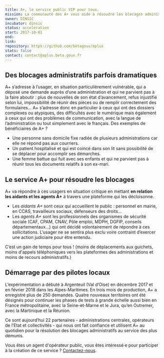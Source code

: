 ```yaml
---
title: A+, le service public VIP pour tous.
mission: La communauté des A+ vous aide à résoudre les blocages administratifs.
owner: DINSIC
incubator: dinsic
status: acceleration
start: 2017-10-01
end:
link:
repository: https://github.com/betagouv/aplus
stats: false
contact: contact@aplus.beta.gouv.fr
---
```


## Des blocages administratifs parfois dramatiques

A+ s’adresse à l’usager, en situation particulièrement vulnérable, qui a déposé une demande auprès d’une administration et qui ne parvient pas à la faire aboutir : plus de nouvelles de son état d’avancement, refus injustifié selon lui, impossibilité de réunir des pièces ou de remplir correctement des formulaires…  A+ s’adresse donc en particulier à ceux qui ont des dossiers complexes ou atypiques, des difficultés avec le numérique mais également à ceux qui ont des problèmes de communication, avec la langue de l’administration ou tout simplement avec le français.
 Des exemples de bénéficiaires de A+ ?
 - Une personne sans domicile fixe radiée de plusieurs administrations car elle ne répond pas aux courriers.
 - Un patient hospitalisé et qui est coincé dans son lit sans possibilité de se déplacer pour accomplir ses démarches.
 - Une femme battue qui fuit avec ses enfants et qui ne parvient pas à réunir tous les documents relatifs à son ex-mari.


## Le service A+ pour résoudre les blocages

A+ va répondre à ces usagers en situation critique en mettant **en relation les aidants et les agents A+** à travers une plateforme qui les décloisonne.
- Les *aidants A+* sont ceux qui accueillent le public : personnel en mairie, en CCAS, travailleurs sociaux, défenseurs des droits…
- Les *agents A+* sont les professionnels des organismes de sécurité sociale (CAF, CPAM, CNAV, Pôle emploi, MDPH, DGFIP, conseils départementaux…) qui ont décidé volontairement de répondre à ces sollicitations. L’usager ne se sentira plus exclu voire contraint d’exercer une action judiciaire pour être entendu.

C’est un gain de temps pour tous ! (moins de déplacements aux guichets, moins d'appels téléphoniques vers les plateformes des administrations et moins de recours administratifs.)

## Démarrage par des pilotes locaux

L’expérimentation a débuté à Argenteuil (Val d’Oise) en décembre 2017 et en février 2018 dans les Alpes-Maritimes. En trois mois de production, A+ a enregistré plus de 250 demandes. Quatre nouveaux territoires ont été désignés pour continuer les phases de tests à grande échelle aussi bien en France métropolitaine, avec la Seine-et-Marne et le Jura, qu’en Outremer, avec la Martinique et la Réunion.

Ce sont aujourd’hui 22 partenaires - administrations centrales, opérateurs de l’Etat et collectivités - qui nous ont fait confiance et utilisent A+ au quotidien pour la résolution des blocages administratifs au service des plus démunis.

Vous êtes un agent d'opérateur public, vous êtes intéressé·e pour participer à la création de ce service ? [Contactez-nous](mailto:contact@aplus.beta.gouv.fr?subject=Contact%20Site%20Beta%20Gouv).
